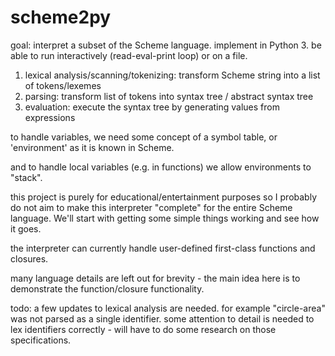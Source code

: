 # scheme2py

goal: interpret a subset of the Scheme language.  implement in Python 3.
be able to run interactively (read-eval-print loop) or on a file.

1. lexical analysis/scanning/tokenizing: transform Scheme string into a list of tokens/lexemes
2. parsing: transform list of tokens into syntax tree / abstract syntax tree
3. evaluation: execute the syntax tree by generating values from expressions

to handle variables, we need some concept of a symbol table, or 'environment' as it is known in Scheme.

and to handle local variables (e.g. in functions) we allow environments to "stack".

this project is purely for educational/entertainment purposes so I probably do not aim to make this interpreter "complete" for the entire Scheme language.  We'll start with getting some simple things working and see how it goes.

the interpreter can currently handle user-defined first-class functions and closures.

many language details are left out for brevity - the main idea here is to demonstrate the function/closure functionality.

todo: a few updates to lexical analysis are needed.  for example "circle-area" was not parsed as a single identifier.  some attention to detail is needed to lex identifiers correctly - will have to do some research on those specifications.
